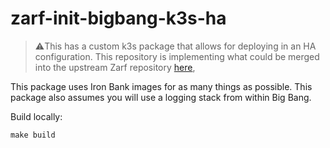 # zarf-init-bigbang-k3s-ha

> ⚠️This has a custom k3s package that allows for deploying in an HA configuration.  This repository is implementing what could be merged into the upstream Zarf repository [here](https://github.com/defenseunicorns/zarf/pull/2495),

This package uses Iron Bank images for as many things as possible.  This package also assumes you will use a logging stack from within Big Bang.

Build locally:

```shell
make build
```
